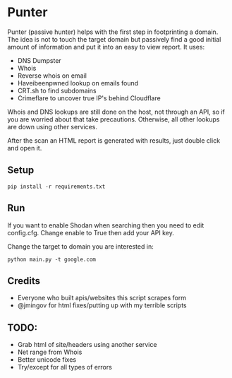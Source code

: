 # Punter

Punter (passive hunter) helps with the first step in footprinting a domain.  The idea is not to touch the target domain but passively find a good initial amount of information and put it into an easy to view report.  It uses:

* DNS Dumpster
* Whois
* Reverse whois on email
* Haveibeenpwned lookup on emails found
* CRT.sh to find subdomains
* Crimeflare to uncover true IP's behind Cloudflare

Whois and DNS lookups are still done on the host, not through an API, so if you are worried about that take precautions.  Otherwise, all other lookups are down using other services.

After the scan an HTML report is generated with results, just double click and open it.

## Setup

```pip install -r requirements.txt```

## Run

If you want to enable Shodan when searching then you need to edit config.cfg.  Change enable to True then add your API key.

Change the target to domain you are interested in:

```python main.py -t google.com```

## Credits

* Everyone who built apis/websites this script scrapes form
* @jmingov for html fixes/putting up with my terrible scripts

## TODO: 

* Grab html of site/headers using another service
* Net range from Whois
* Better unicode fixes
* Try/except for all types of errors
